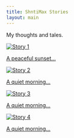 ```yaml
---
title: ShntiMax Stories
layout: main
---
```

My thoughts and tales.
<div class="stories-carousel">
<div class="carousel-track">
  <a href="/blog/story1/" class="story-item">
    <img src="/assets/photo1.jpg" alt="Story 1">
    <p>A peaceful sunset...</p>
  </a>
  <a href="/blog/story2/" class="story-item">
    <img src="/assets/photo2.jpg" alt="Story 2">
    <p>A quiet morning...</p>
  </a>
  <a href="/blog/story3/" class="story-item">
    <img src="/assets/photo2.jpg" alt="Story 3">
    <p>A quiet morning...</p>
  </a>
  <a href="/blog/story4/" class="story-item">
    <img src="/assets/photo2.jpg" alt="Story 4">
    <p>A quiet morning...</p>
  </a>
</div>
</div>

<script src="/carousel.js"></script>



